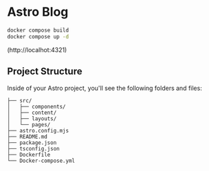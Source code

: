 # Astro Blog

```sh
docker compose build 
docker compose up -d
```

(http://localhot:4321)



## Project Structure

Inside of your Astro project, you'll see the following folders and files:

```text
├── src/
│   ├── components/
│   ├── content/
│   ├── layouts/
│   └── pages/
├── astro.config.mjs
├── README.md
├── package.json
├── tsconfig.json
├── Dockerfile
└── Docker-compose.yml
```

